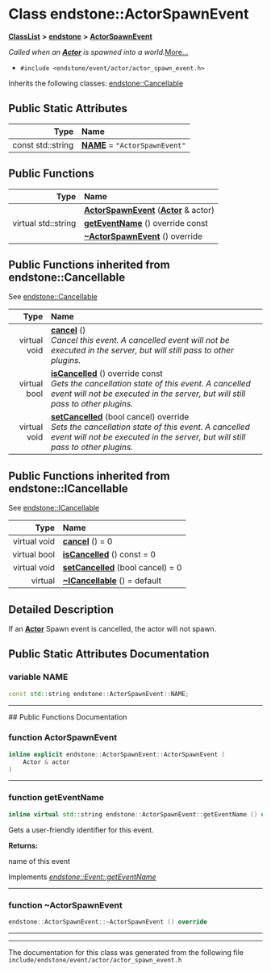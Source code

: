 

# Class endstone::ActorSpawnEvent



[**ClassList**](annotated.md) **>** [**endstone**](namespaceendstone.md) **>** [**ActorSpawnEvent**](classendstone_1_1ActorSpawnEvent.md)



_Called when an_ [_**Actor**_](classendstone_1_1Actor.md) _is spawned into a world._[More...](#detailed-description)

* `#include <endstone/event/actor/actor_spawn_event.h>`



Inherits the following classes: [endstone::Cancellable](classendstone_1_1Cancellable.md)
































## Public Static Attributes

| Type | Name |
| ---: | :--- |
|  const std::string | [**NAME**](#variable-name)   = `"ActorSpawnEvent"`<br> |










































## Public Functions

| Type | Name |
| ---: | :--- |
|   | [**ActorSpawnEvent**](#function-actorspawnevent) ([**Actor**](classendstone_1_1Actor.md) & actor) <br> |
| virtual std::string | [**getEventName**](#function-geteventname) () override const<br> |
|   | [**~ActorSpawnEvent**](#function-actorspawnevent) () override<br> |


## Public Functions inherited from endstone::Cancellable

See [endstone::Cancellable](classendstone_1_1Cancellable.md)

| Type | Name |
| ---: | :--- |
| virtual void | [**cancel**](classendstone_1_1Cancellable.md#function-cancel) () <br>_Cancel this event. A cancelled event will not be executed in the server, but will still pass to other plugins._  |
| virtual bool | [**isCancelled**](classendstone_1_1Cancellable.md#function-iscancelled) () override const<br>_Gets the cancellation state of this event. A cancelled event will not be executed in the server, but will still pass to other plugins._  |
| virtual void | [**setCancelled**](classendstone_1_1Cancellable.md#function-setcancelled) (bool cancel) override<br>_Sets the cancellation state of this event. A cancelled event will not be executed in the server, but will still pass to other plugins._  |


## Public Functions inherited from endstone::ICancellable

See [endstone::ICancellable](classendstone_1_1ICancellable.md)

| Type | Name |
| ---: | :--- |
| virtual void | [**cancel**](classendstone_1_1ICancellable.md#function-cancel) () = 0<br> |
| virtual bool | [**isCancelled**](classendstone_1_1ICancellable.md#function-iscancelled) () const = 0<br> |
| virtual void | [**setCancelled**](classendstone_1_1ICancellable.md#function-setcancelled) (bool cancel) = 0<br> |
| virtual  | [**~ICancellable**](classendstone_1_1ICancellable.md#function-icancellable) () = default<br> |
















































































## Detailed Description


If an [**Actor**](classendstone_1_1Actor.md) Spawn event is cancelled, the actor will not spawn. 


    
## Public Static Attributes Documentation




### variable NAME 

```C++
const std::string endstone::ActorSpawnEvent::NAME;
```




<hr>
## Public Functions Documentation




### function ActorSpawnEvent 

```C++
inline explicit endstone::ActorSpawnEvent::ActorSpawnEvent (
    Actor & actor
) 
```




<hr>



### function getEventName 

```C++
inline virtual std::string endstone::ActorSpawnEvent::getEventName () override const
```



Gets a user-friendly identifier for this event.




**Returns:**

name of this event 





        
Implements [*endstone::Event::getEventName*](classendstone_1_1Event.md#function-geteventname)


<hr>



### function ~ActorSpawnEvent 

```C++
endstone::ActorSpawnEvent::~ActorSpawnEvent () override
```




<hr>

------------------------------
The documentation for this class was generated from the following file `include/endstone/event/actor/actor_spawn_event.h`

